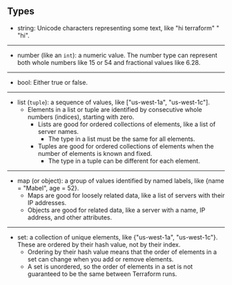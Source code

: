 ## Types

- string: Unicode characters representing some text, like "hi terraform" " "hi".
---
- number (like an `int`): a numeric value. The number type can represent both whole numbers like 15 or 54 and fractional values like 6.28.
---
- bool: Either true or false.
---
- list (`tuple`): a sequence of values, like ["us-west-1a", "us-west-1c"]. 
  - Elements in a list or tuple are identified by consecutive whole numbers (indices), starting with zero.
    - Lists are good for ordered collections of elements, like a list of server names.
      - The type in a list must be the same for all elements.
    - Tuples are good for ordered collections of elements when the number of elements is known and fixed.
      - The type in a tuple can be different for each element.
---
- map (or object): a group of values identified by named labels, like {name = "Mabel", age = 52}.
  - Maps are good for loosely related data, like a list of servers with their IP addresses.
  - Objects are good for related data, like a server with a name, IP address, and other attributes.
  
---
- set: a collection of unique elements, like {"us-west-1a", "us-west-1c"}. These are ordered by their hash value, not by their index.
  - Ordering by their hash value means that the order of elements in a set can change when you add or remove elements.
   - A set is unordered, so the order of elements in a set is not guaranteed to be the same between Terraform runs.